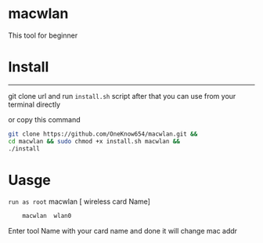 #  macwlan

This tool for beginner 
# Install
---
git clone url
and run `install.sh` script after that you can use from your terminal
directly

or copy this command

```bash
git clone https://github.com/OneKnow654/macwlan.git &&
cd macwlan && sudo chmod +x install.sh macwlan &&
./install
```

# Uasge
`run as root`
macwlan  [ wireless card Name]
```bash
    macwlan  wlan0
```
Enter tool Name with your card name and done
it will change mac addr 
